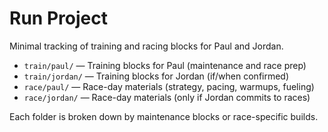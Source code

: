 # Run Project

Minimal tracking of training and racing blocks for Paul and Jordan.

- `train/paul/` — Training blocks for Paul (maintenance and race prep)
- `train/jordan/` — Training blocks for Jordan (if/when confirmed)
- `race/paul/` — Race-day materials (strategy, pacing, warmups, fueling)
- `race/jordan/` — Race-day materials (only if Jordan commits to races)

Each folder is broken down by maintenance blocks or race-specific builds.
